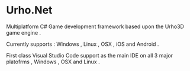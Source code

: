 # Urho.Net
Multiplatform C# Game development framework based upon the Urho3D game engine .

Currently supports : Windows , Linux , OSX , iOS and Android .

First class Visual Studio Code support as the main IDE on all 3 major platofrms , Windows , OSX and Linux .






